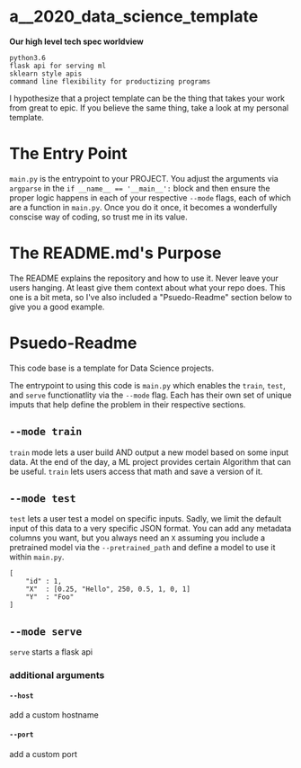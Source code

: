 # a__2020_data_science_template

**Our high level tech spec worldview**
```
python3.6
flask api for serving ml
sklearn style apis
command line flexibility for productizing programs
```

I hypothesize that a project template can be the thing that takes your work from great to epic. If you believe the same thing, take a look at my personal template.

# The Entry Point

`main.py` is the entrypoint to your PROJECT. You adjust the arguments via `argparse` in the `if __name__ == '__main__':` block and then ensure the proper logic happens in each of your respective `--mode` flags, each of which are a function in `main.py`. Once you do it once, it becomes a wonderfully conscise way of coding, so trust me in its value.

# The README.md's Purpose

The README explains the repository and how to use it. Never leave your users hanging. At least give them context about what your repo does. This one is a bit meta, so I've also included a "Psuedo-Readme" section below to give you a good example.

# Psuedo-Readme

This code base is a template for Data Science projects.

The entrypoint to using this code is `main.py` which enables the `train`, `test`, and `serve` functionatlity via the `--mode` flag. Each has their own set of unique imputs that help define
the problem in their respective sections.

## `--mode train`

`train` mode lets a user build AND output a new model based on some input data. At the end of the day, a ML project provides certain Algorithm that can be useful. `train` lets users access  that math and save a version of it.

## `--mode test` 

`test` lets a user test a model on specific inputs. Sadly, we limit the default input of this data to a very specific JSON format. You can add any metadata columns you want, but you always need an `X` assuming you include a pretrained model via the `--pretrained_path` and define a model to use it within `main.py`.

```
[
    "id" : 1,
    "X"  : [0.25, "Hello", 250, 0.5, 1, 0, 1]
    "Y"  : "Foo"
]
```

## `--mode serve`
`serve` starts a flask api

### additional arguments

#### `--host`
add a custom hostname
#### `--port`
add a custom port